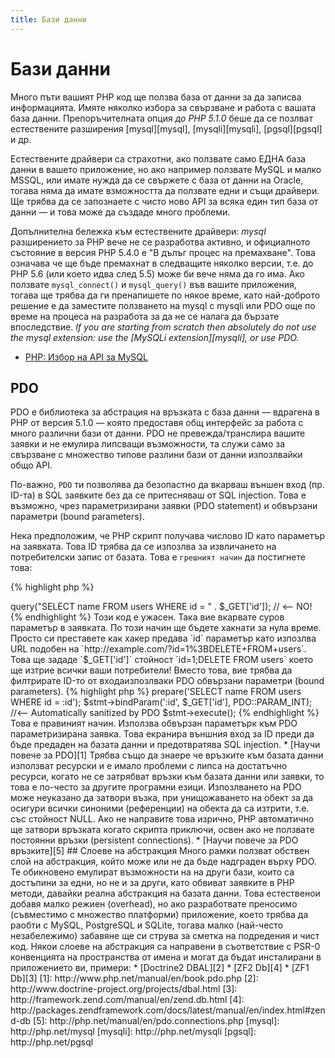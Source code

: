 ```yaml
---
title: Бази данни
---
```


# Бази данни

Много пъти вашият PHP код ще ползва база от данни за да записва информацията. Имяте няколко избора за свързване и работа
с вашата база данни. Препоръчителната опция _до PHP 5.1.0_ беше да се позлват естествените разширения [mysql][mysql], [mysqli][mysqli], [pgsql][pgsql] и др.

Естествените драйвери са страхотни, ако ползвате само ЕДНА база данни в вашето приложение, но ако например ползвате MySQL и малко MSSQL,
или имате нужда да се свържете с база от данни на Oracle, тогава няма да имате взможността да ползвате едни и същи драйвери. Ще трябва да се запознаете с чисто ново API за всяка един тип база от данни &mdash; и това може да създаде много проблеми.

Допълнителна бележка към естествените драйвери: _mysql_ разширението за PHP вече не се разработва активно, и официалното състояние в версия PHP 5.4.0 е
"В дълъг процес на премахване". Това означава че ще бъде премахнат в следващите няколко версии, т.е. до PHP 5.6 (или което идва след 5.5) може би вече няма да го има. Ако ползвате `mysql_connect()` и `mysql_query()` във вашите приложения, тогава ще трябва да ги пренапишете по някое време, като
най-доброто решение е да заместите ползването на mysql с mysqli или PDO още по време на процеса на разработа за да не се налага да бързате впоследствие. _If you are starting from scratch then absolutely do not use the mysql extension: use the [MySQLi extension][mysqli], or use PDO._

* [PHP: Избор на API за MySQL](http://php.net/manual/en/mysqlinfo.api.choosing.php)

## PDO

PDO е библиотека за абстрация на връзката с база данни &mdash; вдрагена в PHP от версия 5.1.0 &mdash; която предоставя общ интерфейс за работа
с много различни бази от данни. PDO не превежда/транслира вашите заявки и не емулира липсващи възможности, та служи само за свързване с
множество типове разлини бази от данни изпозлвайки общо API.

По-важно, `PDO` ти позволява да безопастно да вкарваш външен вход (пр. ID-та) в SQL заявките без да се притесняваш от SQL injection.
Това е възможно, чрез параметризирани заявки (PDO statement) и обвързани параметри (bound parameters).


Нека предположим, че PHP скрипт получава числово ID като параметър на заявката. Това ID трябва да се изпозлва за извличането на потребителски запис от базата. Това е `грешният начин` да постигнете това:

{% highlight php %}
<?php
$pdo = new PDO('sqlite:users.db');
$pdo->query("SELECT name FROM users WHERE id = " . $_GET['id']); // <-- NO!
{% endhighlight %}

Този код е ужасен. Така вие вкарвате суров параметър в заявката. По този начин ще бъдете хакнати за нула време. Просто си преставете как хакер предава `id` параметър като изпозлва URL подобен на
`http://example.com/?id=1%3BDELETE+FROM+users`.  Това ще зададе `$_GET['id']` стойност `id=1;DELETE FROM users`
което ще изтрие всички ваши потребители! Вместо това, вие трябва да филтрирате ID-то от входаизпозлваки PDO обвързани параметри (bound parameters).

{% highlight php %}
<?php
$pdo = new PDO('sqlite:users.db');
$stmt = $pdo->prepare('SELECT name FROM users WHERE id = :id');
$stmt->bindParam(':id', $_GET['id'], PDO::PARAM_INT); //<-- Automatically sanitized by PDO
$stmt->execute();
{% endhighlight %}

Това е правиният начин. Използва обвързан параметърк към PDO параметризирана заявка. Това екранира външния вход за ID преди да бъде предаден на базата данни и предотвратява SQL injection.

* [Научи повече за PDO][1]

Трябва също да знаере че връзките към базата данни използват ресурски и е имало проблеми с липса на достатъчно ресурси,
когато не се затрябват връзки към базата данни или заявки, то това е по-често за другите програмни езици. Изпозлването на
PDO може неуказано да затвори възка, при унищожаването на обект за да осигури всички синоними (референции) на обекта да са изтрити,
т.е. със стойност NULL.  Ако не направите това изрично, PHP автоматично ще затвори връзката когато скрипта приключи,
освен ако не ползвате постоянни връзки (persistent connections).

* [Научи повече за PDO връзките][5]

## Слоеве на абстракция

Много рамки ползват обствен слой на абстракция, който може или не да бъде надграден върху PDO. Те обикновено емулират възможности на
на други бази, които са достъпини за едни, но не и за други, като обвиват заявките в PHP методи, давайки реална абстракция на базата данни.
Това естественои добавя малко режиен (overhead), но ако разработвате преносимо (съвместимо с множество платформи) приложение,
което трябва да раобти с MySQL, PostgreSQL и SQLite, тогава малко (най-често незабележимо) забавяне ще си струва за сметка на
подредения и чист код.

Някои слоеве на абстракция са направени в съответствие с PSR-0 конвенцията на пространства от имена и могат да бъдат инсталирани в приложението ви, примери:

* [Doctrine2 DBAL][2]
* [ZF2 Db][4]
* [ZF1 Db][3]

[1]: http://www.php.net/manual/en/book.pdo.php
[2]: http://www.doctrine-project.org/projects/dbal.html
[3]: http://framework.zend.com/manual/en/zend.db.html
[4]: http://packages.zendframework.com/docs/latest/manual/en/index.html#zend-db
[5]: http://php.net/manual/en/pdo.connections.php

[mysql]: http://php.net/mysql
[mysqli]: http://php.net/mysqli
[pgsql]: http://php.net/pgsql
